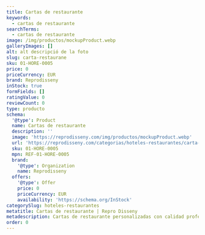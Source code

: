 ```yaml
---
title: Cartas de restaurante
keywords:
  - cartas de restaurante
searchTerms:
  - cartas de restaurante
image: /img/productos/mockupProduct.webp
galleryImages: []
alt: alt descripció de la foto
slug: carta-restaurane
sku: 01-HORE-0005
price: 0
priceCurrency: EUR
brand: Reprodisseny
inStock: true
formFields: []
ratingValue: 0
reviewCount: 0
type: producto
schema:
  '@type': Product
  name: Cartas de restaurante
  description: ''
  image: 'https://reprodisseny.com/img/productos/mockupProduct.webp'
  url: 'https://reprodisseny.com/categorias/hoteles-restaurantes/carta-restaurane'
  sku: 01-HORE-0005
  mpn: REF-01-HORE-0005
  brand:
    '@type': Organization
    name: Reprodisseny
  offers:
    '@type': Offer
    price: 0
    priceCurrency: EUR
    availability: 'https://schema.org/InStock'
categorySlug: hoteles-restaurantes
metatitle: Cartas de restaurante | Repro Disseny
metadescription: Cartas de restaurante personalizadas con calidad profesional en Cataluña.
order: 0
---
```


